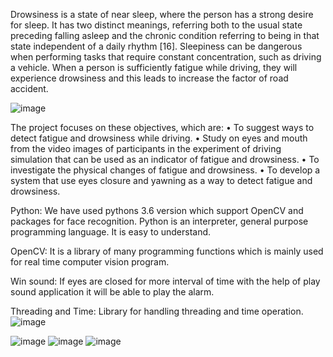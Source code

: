 
Drowsiness is a state of near sleep, where the person has a strong desire for sleep. It has two distinct meanings, referring both to the usual state preceding falling asleep and the chronic condition referring to being in that state independent of a daily rhythm [16]. Sleepiness can be dangerous when performing tasks that require constant concentration, such as driving a vehicle. When a person is sufficiently fatigue while driving, they will experience drowsiness and this leads to increase the factor of road accident.

![image](https://github.com/user-attachments/assets/8f8dad6d-644b-4ecc-99d8-b97a5372151f)

The project focuses on these objectives, which are:
•	To suggest ways to detect fatigue and drowsiness while driving.
•	Study on eyes and mouth from the video images of participants in the experiment of driving simulation that can be used as an indicator of fatigue and drowsiness.
•	To investigate the physical changes of fatigue and drowsiness.
•	To develop a system that use eyes closure and yawning as a way to detect fatigue and drowsiness.

Python:
We have used pythons 3.6 version which support OpenCV and packages for face recognition. Python is an interpreter, general purpose programming language. It is easy to understand.

OpenCV:
It is a library of many programming functions which is mainly used for real time computer vision program. 
      
Win sound:
If eyes are closed for more interval of time with the help of play sound application it will be able to play the alarm.

Threading and Time:
Library for handling threading and time operation. 
![image](https://github.com/user-attachments/assets/dff6c182-59a9-4dc7-a2ef-98fb1b6beef1)

![image](https://github.com/user-attachments/assets/3a77b9f6-3eba-4738-af51-713d33ba89e6)
![image](https://github.com/user-attachments/assets/e8b809ff-85f0-4849-911e-3987dabe302c)
![image](https://github.com/user-attachments/assets/774c6f5f-4c9c-4b3d-b29a-fc9061377f15)


